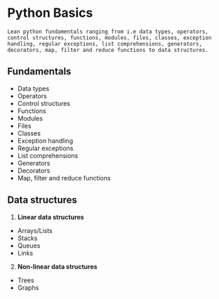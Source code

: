 # Python Basics
```Lean python fundamentals ranging from i.e data types, operators, control structures, functions, modules, files, classes, exception handling, regular exceptions, list comprehensions, generators, decorators, map, filter and reduce functions to data structures.```
## Fundamentals
- Data types
- Operators
- Control structures
- Functions
- Modules
- Files
- Classes
- Exception handling
- Regular exceptions
- List comprehensions
- Generators
- Decorators
- Map, filter and reduce functions

## Data structures
1. **Linear data structures**
  - Arrays/Lists
  - Stacks
  - Queues
  - Links

2. **Non-linear data structures**
  - Trees
  - Graphs

